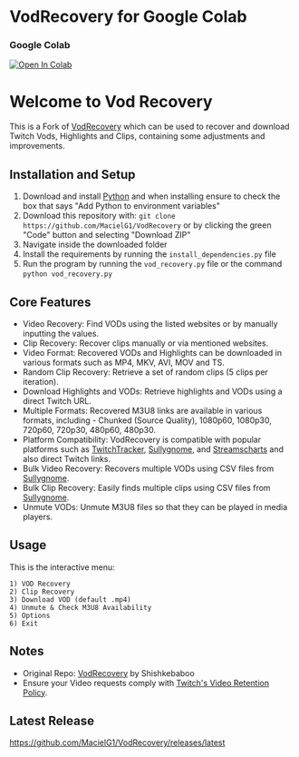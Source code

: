 # VodRecovery for Google Colab

### Google Colab
[![Open In Colab](https://colab.research.google.com/assets/colab-badge.svg)](https://colab.research.google.com/github/bleadles/VodRecovery/blob/main/VodRecovery.ipynb)

# Welcome to Vod Recovery

This is a Fork of [VodRecovery](https://github.com/Shishkebaboo/VodRecovery) which can be used to recover and download Twitch Vods, Highlights and Clips, containing some adjustments and improvements.

## Installation and Setup

1. Download and install [Python](https://www.python.org/downloads/) and when installing ensure to check the box that says "Add Python to environment variables"
2. Download this repository with: `git clone https://github.com/MacielG1/VodRecovery` or by clicking the green "Code" button and selecting "Download ZIP"
3. Navigate inside the downloaded folder
4. Install the requirements by running the `install_dependencies.py` file
5. Run the program by running the `vod_recovery.py` file or the command `python vod_recovery.py`

## Core Features

- Video Recovery: Find VODs using the listed websites or by manually inputting the values.
- Clip Recovery: Recover clips manually or via mentioned websites.
- Video Format: Recovered VODs and Highlights can be downloaded in various formats such as MP4, MKV, AVI, MOV and TS.
- Random Clip Recovery: Retrieve a set of random clips (5 clips per iteration).
- Download Highlights and VODs: Retrieve highlights and VODs using a direct Twitch URL.
- Multiple Formats: Recovered M3U8 links are available in various formats, including - Chunked (Source Quality), 1080p60, 1080p30, 720p60, 720p30, 480p60, 480p30.
- Platform Compatibility: VodRecovery is compatible with popular platforms such as [TwitchTracker](https://twitchtracker.com/), [Sullygnome](https://sullygnome.com/), and [Streamscharts](https://streamscharts.com/) and also direct Twitch links.
- Bulk Video Recovery: Recovers multiple VODs using CSV files from [Sullygnome](https://sullygnome.com/).
- Bulk Clip Recovery: Easily finds multiple clips using CSV files from [Sullygnome](https://sullygnome.com/).
- Unmute VODs: Unmute M3U8 files so that they can be played in media players.

## Usage

This is the interactive menu:

```
1) VOD Recovery
2) Clip Recovery
3) Download VOD (default .mp4)
4) Unmute & Check M3U8 Availability
5) Options
6) Exit
```

## Notes

- Original Repo: [VodRecovery](https://github.com/Shishkebaboo/VodRecovery) by Shishkebaboo
- Ensure your Video requests comply with [Twitch's Video Retention Policy](https://help.twitch.tv/s/article/video-on-demand).

## Latest Release

https://github.com/MacielG1/VodRecovery/releases/latest
